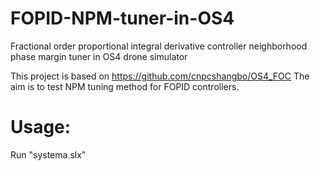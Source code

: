 # FOPID-NPM-tuner-in-OS4
Fractional order proportional integral derivative controller neighborhood phase margin tuner in OS4 drone simulator

This project is based on https://github.com/cnpcshangbo/OS4_FOC
The aim is to test NPM tuning method for FOPID controllers.

# Usage:
Run "systema.slx"
